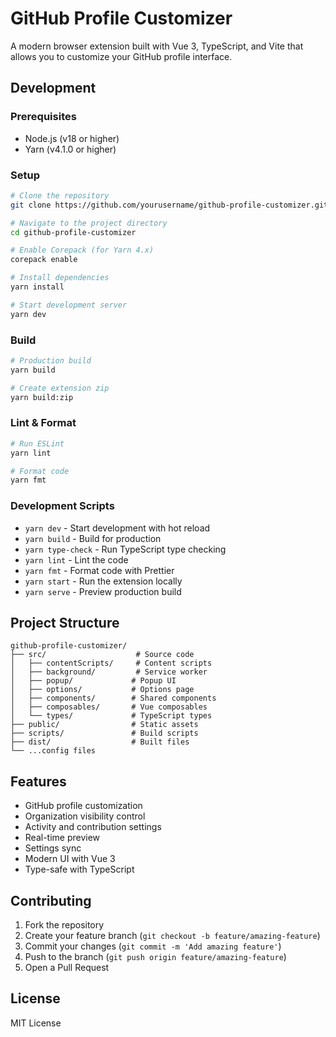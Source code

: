 # GitHub Profile Customizer

A modern browser extension built with Vue 3, TypeScript, and Vite that allows you to customize your GitHub profile interface.

## Development

### Prerequisites
- Node.js (v18 or higher)
- Yarn (v4.1.0 or higher)

### Setup
```bash
# Clone the repository
git clone https://github.com/yourusername/github-profile-customizer.git

# Navigate to the project directory
cd github-profile-customizer

# Enable Corepack (for Yarn 4.x)
corepack enable

# Install dependencies
yarn install

# Start development server
yarn dev
```

### Build
```bash
# Production build
yarn build

# Create extension zip
yarn build:zip
```

### Lint & Format
```bash
# Run ESLint
yarn lint

# Format code
yarn fmt
```

### Development Scripts
- `yarn dev` - Start development with hot reload
- `yarn build` - Build for production
- `yarn type-check` - Run TypeScript type checking
- `yarn lint` - Lint the code
- `yarn fmt` - Format code with Prettier
- `yarn start` - Run the extension locally
- `yarn serve` - Preview production build

## Project Structure
```
github-profile-customizer/
├── src/                    # Source code
│   ├── contentScripts/     # Content scripts
│   ├── background/         # Service worker
│   ├── popup/             # Popup UI
│   ├── options/           # Options page
│   ├── components/        # Shared components
│   ├── composables/       # Vue composables
│   └── types/             # TypeScript types
├── public/                # Static assets
├── scripts/               # Build scripts
├── dist/                  # Built files
└── ...config files
```

## Features
- GitHub profile customization
- Organization visibility control
- Activity and contribution settings
- Real-time preview
- Settings sync
- Modern UI with Vue 3
- Type-safe with TypeScript

## Contributing
1. Fork the repository
2. Create your feature branch (`git checkout -b feature/amazing-feature`)
3. Commit your changes (`git commit -m 'Add amazing feature'`)
4. Push to the branch (`git push origin feature/amazing-feature`)
5. Open a Pull Request

## License
MIT License